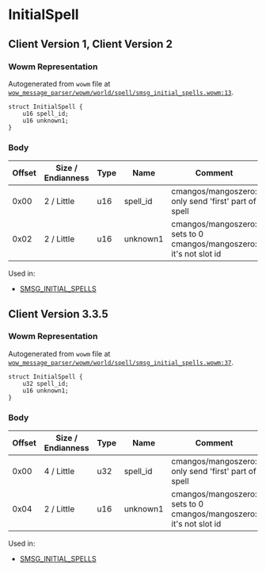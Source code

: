 # InitialSpell

## Client Version 1, Client Version 2

### Wowm Representation

Autogenerated from `wowm` file at [`wow_message_parser/wowm/world/spell/smsg_initial_spells.wowm:13`](https://github.com/gtker/wow_messages/tree/main/wow_message_parser/wowm/world/spell/smsg_initial_spells.wowm#L13).
```rust,ignore
struct InitialSpell {
    u16 spell_id;
    u16 unknown1;
}
```
### Body

| Offset | Size / Endianness | Type | Name | Comment |
| ------ | ----------------- | ---- | ---- | ------- |
| 0x00 | 2 / Little | u16 | spell_id | cmangos/mangoszero: only send 'first' part of spell |
| 0x02 | 2 / Little | u16 | unknown1 | cmangos/mangoszero: sets to 0<br/>cmangos/mangoszero: it's not slot id |


Used in:
* [SMSG_INITIAL_SPELLS](smsg_initial_spells.md)

## Client Version 3.3.5

### Wowm Representation

Autogenerated from `wowm` file at [`wow_message_parser/wowm/world/spell/smsg_initial_spells.wowm:37`](https://github.com/gtker/wow_messages/tree/main/wow_message_parser/wowm/world/spell/smsg_initial_spells.wowm#L37).
```rust,ignore
struct InitialSpell {
    u32 spell_id;
    u16 unknown1;
}
```
### Body

| Offset | Size / Endianness | Type | Name | Comment |
| ------ | ----------------- | ---- | ---- | ------- |
| 0x00 | 4 / Little | u32 | spell_id | cmangos/mangoszero: only send 'first' part of spell |
| 0x04 | 2 / Little | u16 | unknown1 | cmangos/mangoszero: sets to 0<br/>cmangos/mangoszero: it's not slot id |


Used in:
* [SMSG_INITIAL_SPELLS](smsg_initial_spells.md)

